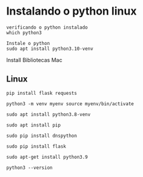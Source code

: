 # Instalando o python linux

    verificando o python instalado
    which python3

    Instale o python 
    sudo apt install python3.10-venv


Install Bibliotecas Mac

Linux
--------------------------------
    pip install flask requests

    python3 -m venv myenv source myenv/bin/activate

    sudo apt install python3.8-venv

    sudo apt install pip

    sudo pip install dnspython

    sudo pip install flask

    sudo apt-get install python3.9

    python3 --version
